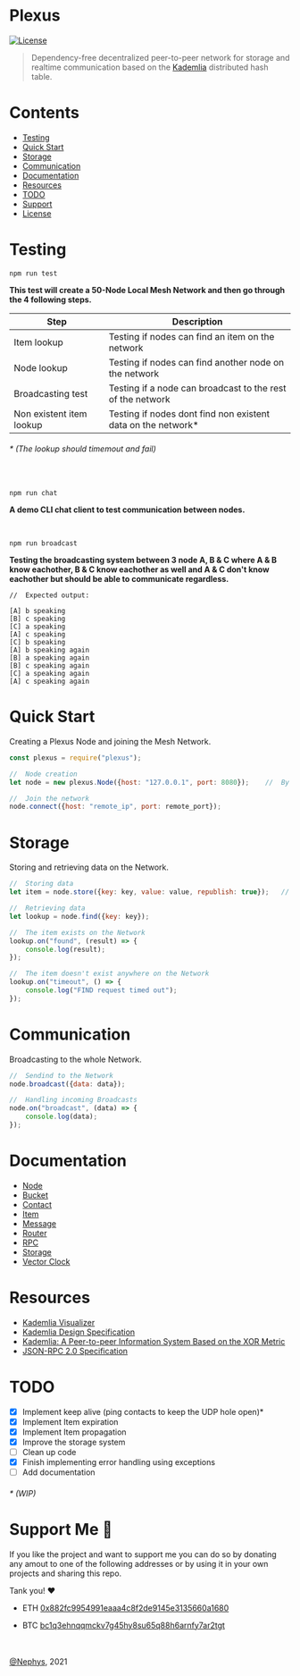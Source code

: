 # **Plexus**
[![License](https://img.shields.io/github/license/Nephys/plexus)](LICENSE)

>Dependency-free decentralized peer-to-peer network for storage and realtime communication based on the [Kademlia](http://www.scs.stanford.edu/~dm/home/papers/kpos.pdf) distributed hash table.

# **Contents**
* [Testing](#testing)
* [Quick Start](#quick-start)
* [Storage](#storage)
* [Communication](#communication)
* [Documentation](#documentation)
* [Resources](#resources)
* [TODO](#todo)
* [Support](#support-me-)
* [License](LICENSE)

# **Testing**
```
npm run test
```
**This test will create a 50-Node Local Mesh Network and then go through the 4 following steps.**

Step | Description
------------ | -------------
Item lookup | Testing if nodes can find an item on the network
Node lookup | Testing if nodes can find another node on the network
Broadcasting test | Testing if a node can broadcast to the rest of the network
Non existent item lookup | Testing if nodes dont find non existent data on the network*
###### * (The lookup should timemout and fail)

<br>

```
npm run chat
```
**A demo CLI chat client to test communication between nodes.**

<br>

```
npm run broadcast
```
**Testing the broadcasting system between 3 node A, B & C where A & B know eachother, B & C know eachother as well and A & C don't know eachother but should be able to communicate regardless.**

```
//  Expected output:

[A] b speaking
[B] c speaking
[C] a speaking
[A] c speaking
[C] b speaking
[A] b speaking again
[B] a speaking again
[B] c speaking again
[C] a speaking again
[A] c speaking again
```

# **Quick Start**
Creating a Plexus Node and joining the Mesh Network.
```js
const plexus = require("plexus");

//  Node creation
let node = new plexus.Node({host: "127.0.0.1", port: 8080});    //  By default the host and port are 127.0.0.1:8080

//  Join the network
node.connect({host: "remote_ip", port: remote_port});
```

# **Storage**
Storing and retrieving data on the Network.
```js
//  Storing data
let item = node.store({key: key, value: value, republish: true});   //  If no key is provided it will default to the hash of the value stored

//  Retrieving data
let lookup = node.find({key: key});

//  The item exists on the Network
lookup.on("found", (result) => {
    console.log(result);
});

//  The item doesn't exist anywhere on the Network
lookup.on("timeout", () => {
    console.log("FIND request timed out");
});
```

# **Communication**
Broadcasting to the whole Network.
```js
//  Sendind to the Network
node.broadcast({data: data});

//  Handling incoming Broadcasts
node.on("broadcast", (data) => {
    console.log(data);
});
```

# **Documentation**
* [Node](docs/node.md)
* [Bucket](docs/bucket.md)
* [Contact](docs/contact.md)
* [Item](docs/item.md)
* [Message](docs/message.md)
* [Router](docs/router.md)
* [RPC](docs/rpc.md)
* [Storage](docs/storage.md)
* [Vector Clock](docs/vector_clock.md)

# **Resources**
* [Kademlia Visualizer](https://kelseyc18.github.io/kademlia_vis/basics/1/)
* [Kademlia Design Specification](http://xlattice.sourceforge.net/components/protocol/kademlia/specs.html)
* [Kademlia: A Peer-to-peer Information System Based on the XOR Metric](http://www.scs.stanford.edu/~dm/home/papers/kpos.pdf)
* [JSON-RPC 2.0 Specification](https://www.jsonrpc.org/specification)

# **TODO**
- [X] Implement keep alive (ping contacts to keep the UDP hole open)*
- [X] Implement Item expiration
- [X] Implement Item propagation
- [X] Improve the storage system
- [ ] Clean up code
- [X] Finish implementing error handling using exceptions
- [ ] Add documentation
###### * (WIP)

# **Support Me 🤝**

If you like the project and want to support me you can do so by donating any amout to one of the following addresses or by using it in your own projects and sharing this repo.

Tank you! ❤️

* ETH [0x882fc9954991eaaa4c8f2de9145e3135660a1680](https://etherscan.io/address/0x882fc9954991eaaa4c8f2de9145e3135660a1680)

* BTC [bc1q3ehnqqmckv7g45hy8su65q88h6arnfy7ar2tgt](https://btc.com/bc1q3ehnqqmckv7g45hy8su65q88h6arnfy7ar2tgt)

\
\
[@Nephys](https://github.com/Nephys), 2021